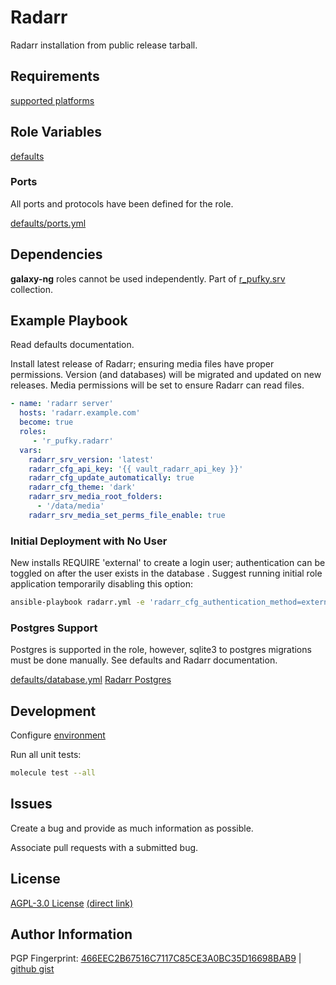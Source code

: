# Radarr
Radarr installation from public release tarball.

## Requirements
[supported platforms](https://github.com/r-pufky/ansible_radarr/blob/main/meta/main.yml)

## Role Variables
[defaults](https://github.com/r-pufky/ansible_radarr/tree/main/defaults/main)

### Ports
All ports and protocols have been defined for the role.

[defaults/ports.yml](https://github.com/r-pufky/ansible_radarr/blob/main/defaults/main/ports.yml)

## Dependencies
**galaxy-ng** roles cannot be used independently. Part of
[r_pufky.srv](https://github.com/r-pufky/ansible_collection_srv) collection.

## Example Playbook
Read defaults documentation.

Install latest release of Radarr; ensuring media files have proper permissions.
Version (and databases) will be migrated and updated on new releases. Media
permissions will be set to ensure Radarr can read files.
``` yaml
- name: 'radarr server'
  hosts: 'radarr.example.com'
  become: true
  roles:
     - 'r_pufky.radarr'
  vars:
    radarr_srv_version: 'latest'
    radarr_cfg_api_key: '{{ vault_radarr_api_key }}'
    radarr_cfg_update_automatically: true
    radarr_cfg_theme: 'dark'
    radarr_srv_media_root_folders:
      - '/data/media'
    radarr_srv_media_set_perms_file_enable: true
```

### Initial Deployment with No User
New installs REQUIRE 'external' to create a login user; authentication can be
toggled on after the user exists in the database . Suggest running initial role
application temporarily disabling this option:

``` bash
ansible-playbook radarr.yml -e 'radarr_cfg_authentication_method=external'
```

### Postgres Support
Postgres is supported in the role, however, sqlite3 to postgres migrations must
be done manually. See defaults and Radarr documentation.

[defaults/database.yml](https://github.com/r-pufky/ansible_radarr/blob/main/defaults/main/database.yml)
[Radarr Postgres](https://wiki.servarr.com/radarr/postgres-setup)

## Development
Configure [environment](https://github.com/r-pufky/ansible_collection_srv/blob/main/docs/dev/environment/README.md)

Run all unit tests:
``` bash
molecule test --all
```

## Issues
Create a bug and provide as much information as possible.

Associate pull requests with a submitted bug.

## License
[AGPL-3.0 License](https://www.tldrlegal.com/license/gnu-affero-general-public-license-v3-agpl-3-0)
 [(direct link)](https://github.com/r-pufky/ansible_radarr/blob/main/LICENSE)

## Author Information
PGP Fingerprint: [466EEC2B67516C7117C85CE3A0BC35D16698BAB9](https://keys.openpgp.org/vks/v1/by-fingerprint/466EEC2B67516C7117C85CE3A0BC35D16698BAB9)
| [github gist](https://gist.github.com/r-pufky/a8df36977c55b5bb20829267c4c49d22)
